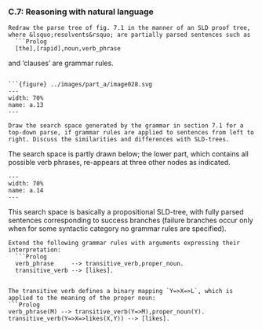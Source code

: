 ### C.7: Reasoning with natural language ###

```{exercise} 7.1
Redraw the parse tree of fig. 7.1 in the manner of an SLD proof tree, where &lsquo;resolvents&rsquo; are partially parsed sentences such as
  ```Prolog
  [the],[rapid],noun,verb_phrase
  ```
and &lsquo;clauses&rsquo; are grammar rules.
```

```{figure} ../images/part_a/image028.svg
---
width: 70%
name: a.13
---
```

```{exercise} 7.2
Draw the search space generated by the grammar in section 7.1 for a top-down parse, if grammar rules are applied to sentences from left to right. Discuss the similarities and differences with SLD-trees.
```

The search space is partly drawn below; the lower part, which contains all possible verb phrases, re-appears at three other nodes as indicated.
```{figure} ../images/part_a/image030.svg
---
width: 70%
name: a.14
---
```
This search space is basically a propositional SLD-tree, with fully parsed sentences corresponding to success branches (failure branches occur only when for some syntactic category no grammar rules are specified).

```{exercise} 7.4
Extend the following grammar rules with arguments expressing their interpretation:
  ```Prolog
  verb_phrase     --> transitive_verb,proper_noun.
  transitive_verb --> [likes].
  ```
```

The transitive verb defines a binary mapping `Y=>X=>L`, which is applied to the meaning of the proper noun:
```Prolog
verb_phrase(M) --> transitive_verb(Y=>M),proper_noun(Y).
transitive_verb(Y=>X=>likes(X,Y)) --> [likes].
```
